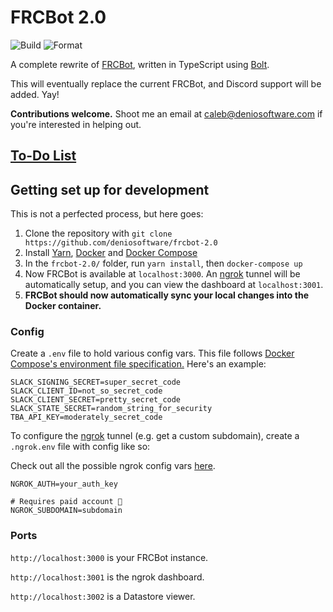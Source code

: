 # FRCBot 2.0

![Build](https://github.com/deniosoftware/frcbot-2.0/workflows/Build/badge.svg)
![Format](https://github.com/deniosoftware/frcbot-2.0/workflows/Format/badge.svg)

A complete rewrite of [FRCBot](https://github.com/deniosoftware/frcbot), written in TypeScript using [Bolt](https://slack.dev/bolt-js).

This will eventually replace the current FRCBot, and Discord support will be added. Yay!

**Contributions welcome.** Shoot me an email at caleb@deniosoftware.com if you're interested in helping out.

## [To-Do List](https://github.com/deniosoftware/frcbot-2.0/projects/1)

## Getting set up for development

This is not a perfected process, but here goes:

1. Clone the repository with `git clone https://github.com/deniosoftware/frcbot-2.0`
2. Install [Yarn](https://yarnpkg.com), [Docker](https://docker.com) and [Docker Compose](https://docs.docker.com/compose/install)
3. In the `frcbot-2.0/` folder, run `yarn install`, then `docker-compose up`
4. Now FRCBot is available at `localhost:3000`. An [ngrok](https://ngrok.com) tunnel will be automatically setup, and you can view the dashboard at `localhost:3001`.
5. **FRCBot should now automatically sync your local changes into the Docker container.**

### Config

Create a `.env` file to hold various config vars. This file follows [Docker Compose's environment file specification.](https://docs.docker.com/compose/compose-file/#env_file) Here's an example:

```
SLACK_SIGNING_SECRET=super_secret_code
SLACK_CLIENT_ID=not_so_secret_code
SLACK_CLIENT_SECRET=pretty_secret_code
SLACK_STATE_SECRET=random_string_for_security
TBA_API_KEY=moderately_secret_code
```

To configure the [ngrok](https://ngrok.com) tunnel (e.g. get a custom subdomain), create a `.ngrok.env` file with config like so:

Check out all the possible ngrok config vars [here](https://github.com/wernight/docker-ngrok/#environment-variables).

```
NGROK_AUTH=your_auth_key

# Requires paid account 🔽
NGROK_SUBDOMAIN=subdomain
```

### Ports

`http://localhost:3000` is your FRCBot instance.

`http://localhost:3001` is the ngrok dashboard.

`http://localhost:3002` is a Datastore viewer.
